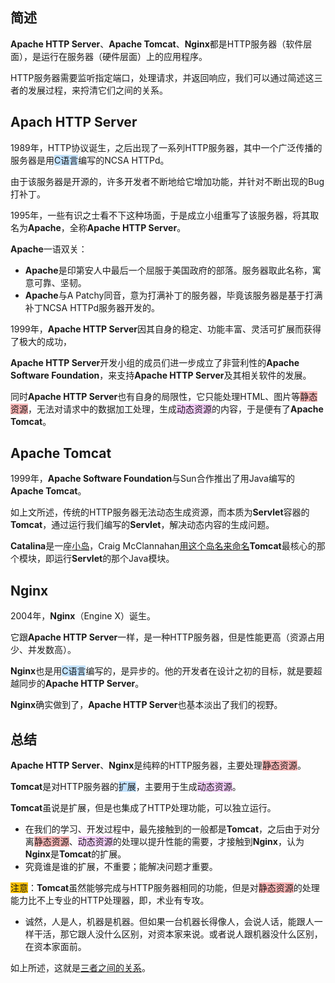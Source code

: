 ## 简述

**Apache HTTP Server**、**Apache Tomcat**、**Nginx**都是HTTP服务器（软件层面），是运行在服务器（硬件层面）上的应用程序。

HTTP服务器需要监听指定端口，处理请求，并返回响应，我们可以通过简述这三者的发展过程，来捋清它们之间的关系。



## Apach HTTP Server

1989年，HTTP协议诞生，之后出现了一系列HTTP服务器，其中一个广泛传播的服务器是用<span style=background:#c2e2ff>C语言</span>编写的NCSA HTTPd。

由于该服务器是开源的，许多开发者不断地给它增加功能，并针对不断出现的Bug打补丁。

1995年，一些有识之士看不下这种场面，于是成立小组重写了该服务器，将其取名为**Apache**，全称**Apache HTTP Server**。

**Apache**一语双关：

- **Apache**是印第安人中最后一个屈服于美国政府的部落。服务器取此名称，寓意可靠、坚韧。
- **Apache**与A Patchy同音，意为打满补丁的服务器，毕竟该服务器是基于打满补丁NCSA HTTPd服务器开发的。

1999年，**Apache HTTP Server**因其自身的稳定、功能丰富、灵活可扩展而获得了极大的成功，

**Apache HTTP Server**开发小组的成员们进一步成立了非营利性的**Apache Software Foundation**，来支持**Apache HTTP Server**及其相关软件的发展。

同时**Apache HTTP Server**也有自身的局限性，它只能处理HTML、图片等<span style=background:#ffb8b8>静态资源</span>，无法对请求中的数据加工处理，生成<span style=background:#f8d2ff>动态资源</span>的内容，于是便有了**Apache Tomcat**。



## Apache Tomcat

1999年，**Apache Software Foundation**与Sun合作推出了用Java编写的**Apache Tomcat**。

如上文所述，传统的HTTP服务器无法动态生成资源，而本质为**Servlet**容器的**Tomcat**，通过运行我们编写的**Servlet**，解决动态内容的生成问题。

**Catalina**是一座[小岛](https://en.wikipedia.org/wiki/Santa_Catalina_Island_(California))，Craig McClannahan[用这个岛名来命名](https://www.zhihu.com/question/68213723/answer/260766297)**Tomcat**最核心的那个模块，即运行**Servlet**的那个Java模块。



## Nginx

2004年，**Nginx**（Engine X）诞生。

它跟**Apache HTTP Server**一样，是一种HTTP服务器，但是性能更高（资源占用少、并发数高）。

**Nginx**也是用<span style=background:#c2e2ff>C语言</span>编写的，是异步的。他的开发者在设计之初的目标，就是要超越同步的**Apache HTTP Server**。

**Nginx**确实做到了，**Apache HTTP Server**也基本淡出了我们的视野。



## 总结

**Apache HTTP Server**、**Nginx**是纯粹的HTTP服务器，主要处理<span style=background:#ffb8b8>静态资源</span>。

**Tomcat**是对HTTP服务器的<span style=background:#c2e2ff>扩展</span>，主要用于生成<span style=background:#f8d2ff>动态资源</span>。

**Tomcat**虽说是扩展，但是也集成了HTTP处理功能，可以独立运行。

- 在我们的学习、开发过程中，最先接触到的一般都是**Tomcat**，之后由于对分离<span style=background:#ffb8b8>静态资源</span>、<span style=background:#f8d2ff>动态资源</span>的处理以提升性能的需要，才接触到**Nginx**，认为**Nginx**是**Tomcat**的扩展。
- 究竟谁是谁的扩展，不重要；能解决问题才重要。

<span style=background:#fdc200>注意</span>：**Tomcat**虽然能够完成与HTTP服务器相同的功能，但是对<span style=background:#ffb8b8>静态资源</span>的处理能力比不上专业的HTTP处理器，即，术业有专攻。

- 诚然，人是人，机器是机器。但如果一台机器长得像人，会说人话，能跟人一样干活，那它跟人没什么区别，对资本家来说。或者说人跟机器没什么区别，在资本家面前。

如上所述，这就是[三者之间的关系](ttps://www.zhihu.com/question/32212996/answer/250278240)。
